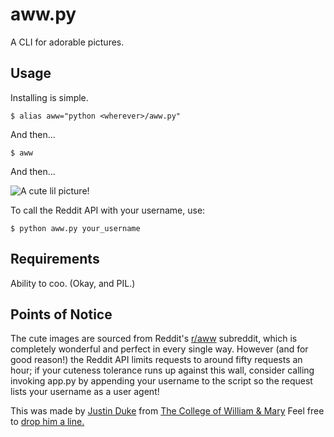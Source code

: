 aww.py
======

A CLI for adorable pictures.

## Usage

Installing is simple.

    $ alias aww="python <wherever>/aww.py"
    
And then...

    $ aww
    
And then...

![A cute lil picture!](http://i.imgur.com/X3Q4u.jpg)

To call the Reddit API with your username, use:

    $ python aww.py your_username

## Requirements

Ability to coo.
(Okay, and PIL.)

## Points of Notice

The cute images are sourced from Reddit's [r/aww](http://www.reddit.com/r/aww) subreddit, which is completely wonderful and perfect in every single way.  However (and for good reason!) the Reddit API limits requests to around fifty requests an hour; if your cuteness tolerance runs up against this wall, consider calling invoking app.py by appending your username to the script so the request lists your username as a user agent!

This was made by [Justin Duke](http://jmduke.net) from [The College of William & Mary](http://www.wm.edu.)  Feel free to [drop him a line.](http://www.twitter.com/justinmduke)
